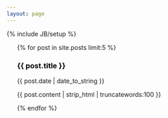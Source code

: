 ```yaml
---
layout: page
---
```


{% include JB/setup %}

<ul class="posts">
  {% for post in site.posts limit:5 %}
    <li style="list-style-type: none;">
	  <h3>
	    <a style="text-decoration: none;color: black;" href="{{ BASE_PATH }}{{ post.url }}">
		  {{ post.title }}
		</a>
	  </h3>
      <span>{{ post.date | date_to_string }}</span>
	  <p>
	    {{ post.content | strip_html | truncatewords:100 }}
	  </p>
    </li>
  {% endfor %}
</ul>
